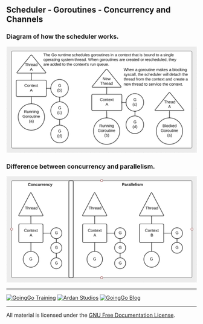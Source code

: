 ## Scheduler - Goroutines - Concurrency and Channels

### Diagram of how the scheduler works.

![GoingGo Training](scheduler.png)

### Difference between concurrency and parallelism.

![GoingGo Training](parallel.png)

___
[![GoingGo Training](../../00-slides/images/ggt_logo.png)](http://www.goinggotraining.net)
[![Ardan Studios](../../00-slides/images/ardan_logo.png)](http://www.ardanstudios.com)
[![GoingGo Blog](../../00-slides/images/ggb_logo.png)](http://www.goinggo.net)
___
All material is licensed under the [GNU Free Documentation License](https://github.com/ArdanStudios/gotraining/blob/master/LICENSE).